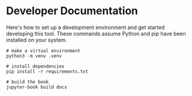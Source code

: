 # Developer Documentation

Here's how to set up a development environment and get started developing this tool. These commands assume Python and pip have been installed on your system.

```
# make a virtual environment
python3 -m venv .venv

# install dependencies
pip install -r requirements.txt

# build the book
jupyter-book build docs
```